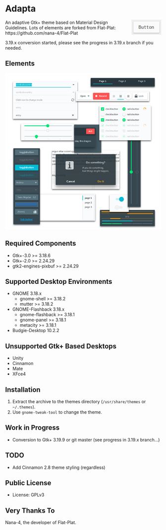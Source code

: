 Adapta
=========
<img src="img/Button.gif" alt="Button" align="right" />
An adaptive Gtk+ theme based on Material Design Guidelines.
Lots of elements are forked from Flat-Plat: https://github.com/nana-4/Flat-Plat

3.19.x conversion started, please see the progress in 3.19.x branch if you needed.

Elements
--------
![Materials](img/Materials.png)

Required Components
-------------------
* Gtk+-3.0 >= 3.18.6
* Gtk+-2.0 >= 2.24.29
* gtk2-engines-pixbuf >= 2.24.29

Supported Desktop Environments
------------------------------
* GNOME 3.18.x
  * gnome-shell >= 3.18.2
  * mutter >= 3.18.2
* GNOME-Flashback 3.18.x
  * gnome-flashback >= 3.18.1
  * gnome-panel >= 3.18.1
  * metacity >= 3.18.1
* Budgie-Desktop 10.2.2

Unsupported Gtk+ Based Desktops
-------------------------------
* Unity
* Cinnamon
* Mate
* XFce4

Installation
------------
1. Extract the archive to the themes directory (`/usr/share/themes` or `~/.themes`).
2. Use `gnome-tweak-tool` to change the theme.

Work in Progress
----------------
* Conversion to Gtk+ 3.19.9 or git master (see progress in 3.19.x branch...)

TODO
----
* Add Cinnamon 2.8 theme styling (regardless)

Public License
--------------
* License: GPLv3

Very Thanks To
--------------
Nana-4, the developer of Flat-Plat.
